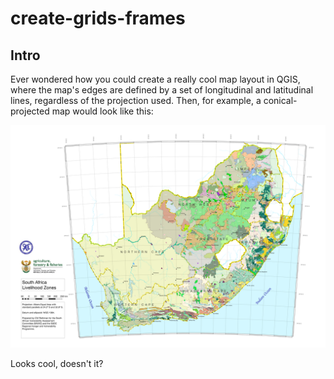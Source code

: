 # create-grids-frames

## Intro

Ever wondered how you could create a really cool map layout in QGIS, where the map's edges are defined by a set of longitudinal and latitudinal lines, regardless of the projection used. Then, for example, a conical-projected map would look like this:

![map of SA in Albers Equal Area](images/livelihood_zones_v2_a4_1.png "Livelihood Zones in South Africa")

Looks cool, doesn't it?
